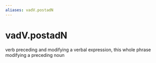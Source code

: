 ```yaml
---
aliases: vadV.postadN
---
```

# vadV.postadN

verb preceding and modifying a verbal expression, this whole phrase modifying a preceding noun
> 